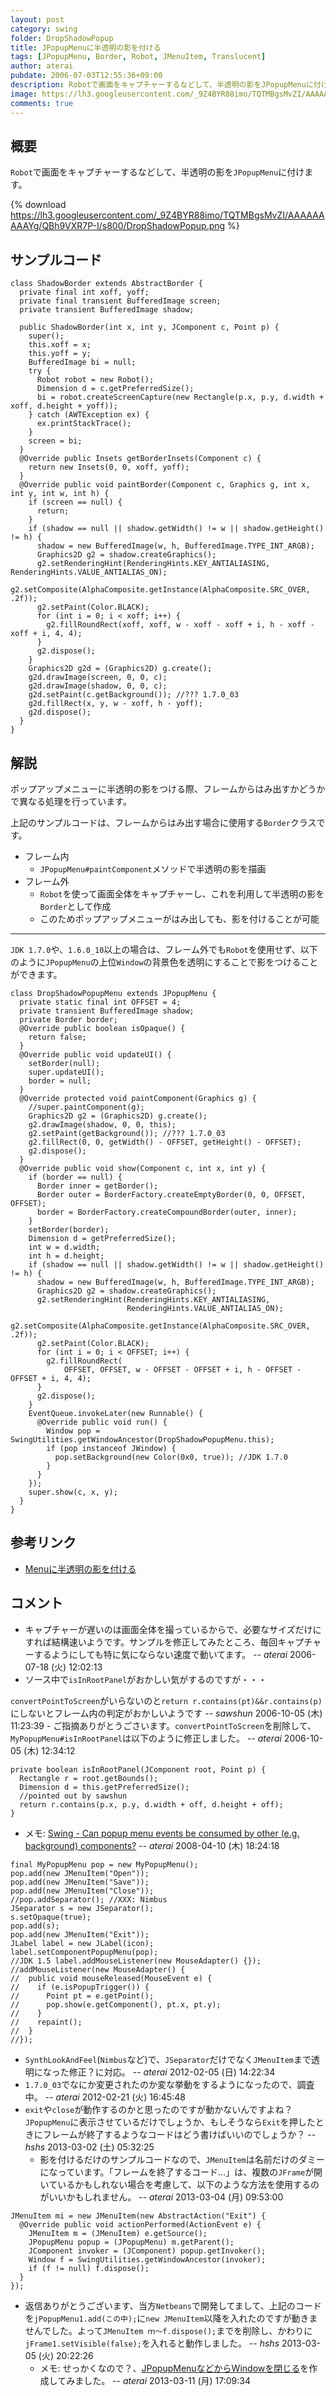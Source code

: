 ```yaml
---
layout: post
category: swing
folder: DropShadowPopup
title: JPopupMenuに半透明の影を付ける
tags: [JPopupMenu, Border, Robot, JMenuItem, Translucent]
author: aterai
pubdate: 2006-07-03T12:55:36+09:00
description: Robotで画面をキャプチャーするなどして、半透明の影をJPopupMenuに付けます。
image: https://lh3.googleusercontent.com/_9Z4BYR88imo/TQTMBgsMvZI/AAAAAAAAAYg/QBh9VXR7P-I/s800/DropShadowPopup.png
comments: true
---
```

## 概要
`Robot`で画面をキャプチャーするなどして、半透明の影を`JPopupMenu`に付けます。

{% download https://lh3.googleusercontent.com/_9Z4BYR88imo/TQTMBgsMvZI/AAAAAAAAAYg/QBh9VXR7P-I/s800/DropShadowPopup.png %}

## サンプルコード
<pre class="prettyprint"><code>class ShadowBorder extends AbstractBorder {
  private final int xoff, yoff;
  private final transient BufferedImage screen;
  private transient BufferedImage shadow;

  public ShadowBorder(int x, int y, JComponent c, Point p) {
    super();
    this.xoff = x;
    this.yoff = y;
    BufferedImage bi = null;
    try {
      Robot robot = new Robot();
      Dimension d = c.getPreferredSize();
      bi = robot.createScreenCapture(new Rectangle(p.x, p.y, d.width + xoff, d.height + yoff));
    } catch (AWTException ex) {
      ex.printStackTrace();
    }
    screen = bi;
  }
  @Override public Insets getBorderInsets(Component c) {
    return new Insets(0, 0, xoff, yoff);
  }
  @Override public void paintBorder(Component c, Graphics g, int x, int y, int w, int h) {
    if (screen == null) {
      return;
    }
    if (shadow == null || shadow.getWidth() != w || shadow.getHeight() != h) {
      shadow = new BufferedImage(w, h, BufferedImage.TYPE_INT_ARGB);
      Graphics2D g2 = shadow.createGraphics();
      g2.setRenderingHint(RenderingHints.KEY_ANTIALIASING, RenderingHints.VALUE_ANTIALIAS_ON);
      g2.setComposite(AlphaComposite.getInstance(AlphaComposite.SRC_OVER, .2f));
      g2.setPaint(Color.BLACK);
      for (int i = 0; i &lt; xoff; i++) {
        g2.fillRoundRect(xoff, xoff, w - xoff - xoff + i, h - xoff - xoff + i, 4, 4);
      }
      g2.dispose();
    }
    Graphics2D g2d = (Graphics2D) g.create();
    g2d.drawImage(screen, 0, 0, c);
    g2d.drawImage(shadow, 0, 0, c);
    g2d.setPaint(c.getBackground()); //??? 1.7.0_03
    g2d.fillRect(x, y, w - xoff, h - yoff);
    g2d.dispose();
  }
}
</code></pre>

## 解説
ポップアップメニューに半透明の影をつける際、フレームからはみ出すかどうかで異なる処理を行っています。

上記のサンプルコードは、フレームからはみ出す場合に使用する`Border`クラスです。

- フレーム内
    - `JPopupMenu#paintComponent`メソッドで半透明の影を描画
- フレーム外
    - `Robot`を使って画面全体をキャプチャーし、これを利用して半透明の影を`Border`として作成
    - このためポップアップメニューがはみ出しても、影を付けることが可能

<!-- dummy comment line for breaking list -->

- - - -
`JDK 1.7.0`や、`1.6.0_10`以上の場合は、フレーム外でも`Robot`を使用せず、以下のように`JPopupMenu`の上位`Window`の背景色を透明にすることで影をつけることができます。

<pre class="prettyprint"><code>class DropShadowPopupMenu extends JPopupMenu {
  private static final int OFFSET = 4;
  private transient BufferedImage shadow;
  private Border border;
  @Override public boolean isOpaque() {
    return false;
  }
  @Override public void updateUI() {
    setBorder(null);
    super.updateUI();
    border = null;
  }
  @Override protected void paintComponent(Graphics g) {
    //super.paintComponent(g);
    Graphics2D g2 = (Graphics2D) g.create();
    g2.drawImage(shadow, 0, 0, this);
    g2.setPaint(getBackground()); //??? 1.7.0_03
    g2.fillRect(0, 0, getWidth() - OFFSET, getHeight() - OFFSET);
    g2.dispose();
  }
  @Override public void show(Component c, int x, int y) {
    if (border == null) {
      Border inner = getBorder();
      Border outer = BorderFactory.createEmptyBorder(0, 0, OFFSET, OFFSET);
      border = BorderFactory.createCompoundBorder(outer, inner);
    }
    setBorder(border);
    Dimension d = getPreferredSize();
    int w = d.width;
    int h = d.height;
    if (shadow == null || shadow.getWidth() != w || shadow.getHeight() != h) {
      shadow = new BufferedImage(w, h, BufferedImage.TYPE_INT_ARGB);
      Graphics2D g2 = shadow.createGraphics();
      g2.setRenderingHint(RenderingHints.KEY_ANTIALIASING,
                          RenderingHints.VALUE_ANTIALIAS_ON);
      g2.setComposite(AlphaComposite.getInstance(AlphaComposite.SRC_OVER, .2f));
      g2.setPaint(Color.BLACK);
      for (int i = 0; i &lt; OFFSET; i++) {
        g2.fillRoundRect(
            OFFSET, OFFSET, w - OFFSET - OFFSET + i, h - OFFSET - OFFSET + i, 4, 4);
      }
      g2.dispose();
    }
    EventQueue.invokeLater(new Runnable() {
      @Override public void run() {
        Window pop = SwingUtilities.getWindowAncestor(DropShadowPopupMenu.this);
        if (pop instanceof JWindow) {
          pop.setBackground(new Color(0x0, true)); //JDK 1.7.0
        }
      }
    });
    super.show(c, x, y);
  }
}
</code></pre>

## 参考リンク
- [Menuに半透明の影を付ける](http://ateraimemo.com/Swing/MenuWithShadow.html)

<!-- dummy comment line for breaking list -->

## コメント
- キャプチャーが遅いのは画面全体を撮っているからで、必要なサイズだけにすれば結構速いようです。サンプルを修正してみたところ、毎回キャプチャーするようにしても特に気にならない速度で動いてます。 -- *aterai* 2006-07-18 (火) 12:02:13
- ソース中で`isInRootPanel`がおかしい気がするのですが・・・

<!-- dummy comment line for breaking list -->
`convertPointToScreen`がいらないのと`return r.contains(pt)&&r.contains(p)`にしないとフレーム内の判定がおかしいようです -- *sawshun* 2006-10-05 (木) 11:23:39
    - ご指摘ありがとうごさいます。`convertPointToScreen`を削除して、`MyPopupMenu#isInRootPanel`は以下のように修正しました。 -- *aterai* 2006-10-05 (木) 12:34:12

<!-- dummy comment line for breaking list -->

<pre class="prettyprint"><code>private boolean isInRootPanel(JComponent root, Point p) {
  Rectangle r = root.getBounds();
  Dimension d = this.getPreferredSize();
  //pointed out by sawshun
  return r.contains(p.x, p.y, d.width + off, d.height + off);
}
</code></pre>

- メモ: [Swing - Can popup menu events be consumed by other (e.g. background) components?](https://community.oracle.com/thread/1393754) -- *aterai* 2008-04-10 (木) 18:24:18

<!-- dummy comment line for breaking list -->

<pre class="prettyprint"><code>final MyPopupMenu pop = new MyPopupMenu();
pop.add(new JMenuItem("Open"));
pop.add(new JMenuItem("Save"));
pop.add(new JMenuItem("Close"));
//pop.addSeparator(); //XXX: Nimbus
JSeparator s = new JSeparator();
s.setOpaque(true);
pop.add(s);
pop.add(new JMenuItem("Exit"));
JLabel label = new JLabel(icon);
label.setComponentPopupMenu(pop);
//JDK 1.5 label.addMouseListener(new MouseAdapter() {});
//addMouseListener(new MouseAdapter() {
//  public void mouseReleased(MouseEvent e) {
//    if (e.isPopupTrigger()) {
//      Point pt = e.getPoint();
//      pop.show(e.getComponent(), pt.x, pt.y);
//    }
//    repaint();
//  }
//});
</code></pre>
- `SynthLookAndFeel`(`Nimbus`など)で、`JSeparator`だけでなく`JMenuItem`まで透明になった修正？に対応。 -- *aterai* 2012-02-05 (日) 14:22:34
- `1.7.0_03`でなにか変更されたのか変な挙動をするようになったので、調査中。 -- *aterai* 2012-02-21 (火) 16:45:48
- `exit`や`close`が動作するのかと思ったのですが動かないんですよね？ `JPopupMenu`に表示させているだけでしょうか、もしそうなら`Exit`を押したときにフレームが終了するようなコードはどう書けばいいのでしょうか？ -- *hshs* 2013-03-02 (土) 05:32:25
    - 影を付けるだけのサンプルコードなので、`JMenuItem`は名前だけのダミーになっています。「フレームを終了するコード…」は、複数の`JFrame`が開いているかもしれない場合を考慮して、以下のような方法を使用するのがいいかもしれません。 -- *aterai* 2013-03-04 (月) 09:53:00

<!-- dummy comment line for breaking list -->

<pre class="prettyprint"><code>JMenuItem mi = new JMenuItem(new AbstractAction("Exit") {
  @Override public void actionPerformed(ActionEvent e) {
    JMenuItem m = (JMenuItem) e.getSource();
    JPopupMenu popup = (JPopupMenu) m.getParent();
    JComponent invoker = (JComponent) popup.getInvoker();
    Window f = SwingUtilities.getWindowAncestor(invoker);
    if (f != null) f.dispose();
  }
});
</code></pre>
- 返信ありがとうございます、当方`Netbeans`で開発してまして、上記のコードを`jPopupMenu1.add(この中);`に`new JMenuItem`以降を入れたのですが動きませんでした。よって`JMenuItem ｍ～f.dispose();`までを削除し、かわりに`jFrame1.setVisible(false);`を入れると動作しました。 -- *hshs* 2013-03-05 (火) 20:22:26
    - メモ: せっかくなので？、[JPopupMenuなどからWindowを閉じる](http://ateraimemo.com/Swing/WindowClosingAction.html)を作成してみました。 -- *aterai* 2013-03-11 (月) 17:09:34

<!-- dummy comment line for breaking list -->
